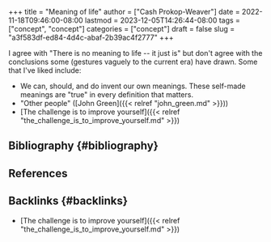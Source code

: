 +++
title = "Meaning of life"
author = ["Cash Prokop-Weaver"]
date = 2022-11-18T09:46:00-08:00
lastmod = 2023-12-05T14:26:44-08:00
tags = ["concept", "concept"]
categories = ["concept"]
draft = false
slug = "a3f583df-ed84-4d4c-abaf-2b39ac4f2777"
+++

I agree with "There is no meaning to life -- it just is" but don't agree with the conclusions some (gestures vaguely to the current era) have drawn. Some that I've liked include:

-   We can, should, and do invent our own meanings. These self-made meanings are "true" in every definition that matters.
-   "Other people" ([John Green]({{< relref "john_green.md" >}}))
-   [The challenge is to improve yourself]({{< relref "the_challenge_is_to_improve_yourself.md" >}})


## Bibliography {#bibliography}

## References

<style>.csl-entry{text-indent: -1.5em; margin-left: 1.5em;}</style><div class="csl-bib-body">
</div>


## Backlinks {#backlinks}

-   [The challenge is to improve yourself]({{< relref "the_challenge_is_to_improve_yourself.md" >}})
